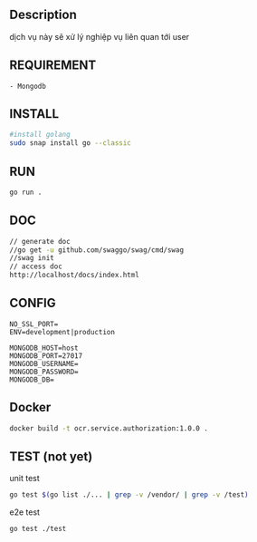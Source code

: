 ## Description
dịch vụ này sẽ xử lý nghiệp vụ liên quan tới user

## REQUIREMENT
```
- Mongodb
```

## INSTALL
```bash
#install golang
sudo snap install go --classic
```

## RUN
```bash
go run .
```

## DOC
```bash
// generate doc
//go get -u github.com/swaggo/swag/cmd/swag
//swag init
// access doc
http://localhost/docs/index.html
```

## CONFIG
```.env
NO_SSL_PORT=
ENV=development|production

MONGODB_HOST=host
MONGODB_PORT=27017
MONGODB_USERNAME=
MONGODB_PASSWORD=
MONGODB_DB=
```

## Docker
```bash
docker build -t ocr.service.authorization:1.0.0 .
```

## TEST (not yet)
unit test
```bash
go test $(go list ./... | grep -v /vendor/ | grep -v /test)
```
e2e test
```bash
go test ./test
```